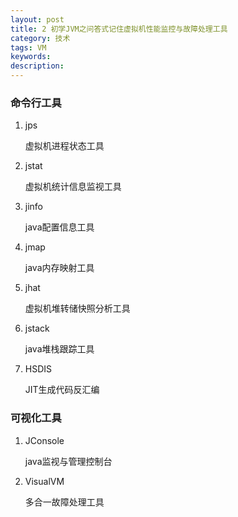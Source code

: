 ```yaml
---
layout: post
title: 2 初学JVM之问答式记住虚拟机性能监控与故障处理工具
category: 技术
tags: VM
keywords: 
description:  
---
```



### 命令行工具

1. jps

    虚拟机进程状态工具

2. jstat 

    虚拟机统计信息监视工具

3. jinfo

    java配置信息工具

4. jmap

    java内存映射工具

5. jhat

    虚拟机堆转储快照分析工具

6. jstack

    java堆栈跟踪工具

7. HSDIS

    JIT生成代码反汇编

### 可视化工具

1. JConsole

    java监视与管理控制台

2. VisualVM

    多合一故障处理工具
